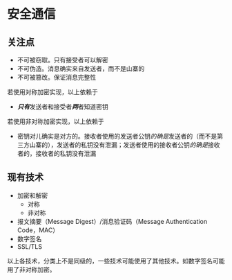 # 安全通信

## 关注点
- 不可被窃取。只有接受者可以解密
- 不可伪造。消息确实来自发送者，而不是山寨的
- 不可被篡改。保证消息完整性

若使用对称加密实现，以上依赖于
- ***只有***发送者和接受者***两***者知道密钥

若使用非对称加密实现，以上依赖于
- 密钥对儿确实是对方的。接收者使用的发送者公钥*的确是*发送者的（而不是第三方山寨的），发送者的私钥没有泄漏；发送者使用的接收者公钥*的确是*接收者的，接收者的私钥没有泄漏

## 现有技术
- 加密和解密
  - 对称
  - 非对称
- 报文摘要（Message Digest）/消息验证码（Message Authentication Code，MAC）
- 数字签名
- SSL/TLS

以上各技术，分类上不是同级的，一些技术可能使用了其他技术。如数字签名可能用了非对称加密。
